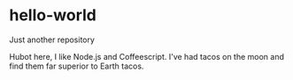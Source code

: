 # hello-world
Just another repository


Hubot here, I like Node.js and Coffeescript.
I've had tacos on the moon and find them far superior to Earth tacos.
